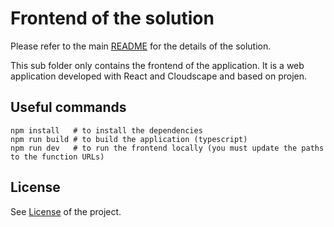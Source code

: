 # Frontend of the solution
Please refer to the main [README](/README.md) for the details of the solution. 

This sub folder only contains the frontend of the application. It is a web application developed with React and Cloudscape and based on projen.

## Useful commands
```shell
npm install   # to install the dependencies
npm run build # to build the application (typescript)
npm run dev   # to run the frontend locally (you must update the paths to the function URLs)
```

## License
See [License](/LICENSE) of the project.
